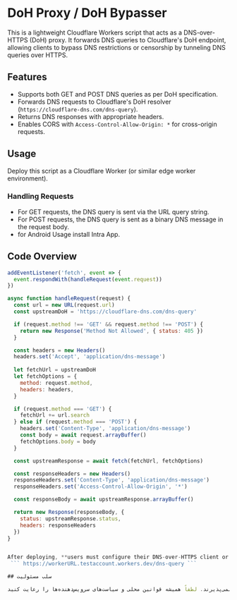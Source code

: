 # DoH Proxy / DoH Bypasser

This is a lightweight Cloudflare Workers script that acts as a DNS-over-HTTPS (DoH) proxy. It forwards DNS queries to Cloudflare's DoH endpoint, allowing clients to bypass DNS restrictions or censorship by tunneling DNS queries over HTTPS.

## Features

- Supports both GET and POST DNS queries as per DoH specification.
- Forwards DNS requests to Cloudflare's DoH resolver (`https://cloudflare-dns.com/dns-query`).
- Returns DNS responses with appropriate headers.
- Enables CORS with `Access-Control-Allow-Origin: *` for cross-origin requests.

## Usage

Deploy this script as a Cloudflare Worker (or similar edge worker environment).

### Handling Requests

- For GET requests, the DNS query is sent via the URL query string.
- For POST requests, the DNS query is sent as a binary DNS message in the request body.
- for Android Usage install Intra App.

## Code Overview

```javascript
addEventListener('fetch', event => {
  event.respondWith(handleRequest(event.request))
})

async function handleRequest(request) {
  const url = new URL(request.url)
  const upstreamDoH = 'https://cloudflare-dns.com/dns-query'

  if (request.method !== 'GET' && request.method !== 'POST') {
    return new Response('Method Not Allowed', { status: 405 })
  }

  const headers = new Headers()
  headers.set('Accept', 'application/dns-message')
  
  let fetchUrl = upstreamDoH
  let fetchOptions = {
    method: request.method,
    headers: headers,
  }

  if (request.method === 'GET') {
    fetchUrl += url.search
  } else if (request.method === 'POST') {
    headers.set('Content-Type', 'application/dns-message')
    const body = await request.arrayBuffer()
    fetchOptions.body = body
  }

  const upstreamResponse = await fetch(fetchUrl, fetchOptions)

  const responseHeaders = new Headers()
  responseHeaders.set('Content-Type', 'application/dns-message')
  responseHeaders.set('Access-Control-Allow-Origin', '*')

  const responseBody = await upstreamResponse.arrayBuffer()

  return new Response(responseBody, {
    status: upstreamResponse.status,
    headers: responseHeaders
  })
}


After deploying, **users must configure their DNS-over-HTTPS client or browser to use the worker URL as the DoH endpoint**. The URL should follow this structure:
 ``` https://workerURL.testaccount.workers.dev/dns-query ```

## سلب مسئولیت

این نرم‌افزار صرفاً به منظور یادگیری و استفاده‌های قانونی و اخلاقی توسعه یافته است. استفاده نادرست یا سوءاستفاده از این ابزار برای دور زدن محدودیت‌ها یا قوانین کشوری ممکن است تبعات قانونی داشته باشد. نویسنده و منتشرکننده این کد هیچ‌گونه مسئولیتی در قبال استفاده غیرقانونی یا سوءاستفاده احتمالی از این نرم‌افزار نمی‌پذیرند. لطفاً همیشه قوانین محلی و سیاست‌های سرویس‌دهنده‌ها را رعایت کنید.

